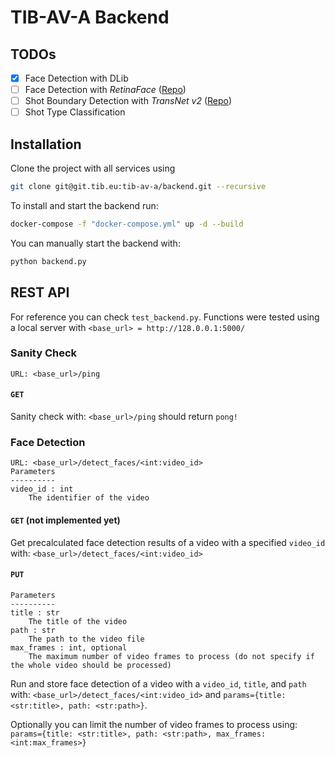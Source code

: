 # TIB-AV-A Backend

## TODOs

- [x] Face Detection with DLib
- [ ] Face Detection with *RetinaFace* ([Repo](https://github.com/deepinsight/insightface/tree/master/detection/RetinaFace))
- [ ] Shot Boundary Detection with *TransNet v2* ([Repo](https://github.com/soCzech/TransNetV2)) 
- [ ] Shot Type Classification

## Installation

Clone the project with all services using

```bash
git clone git@git.tib.eu:tib-av-a/backend.git --recursive
```


To install and start the backend run:

```bash
docker-compose -f "docker-compose.yml" up -d --build
```

You can manually start the backend with:

```bash
python backend.py
```

## REST API

For reference you can check `test_backend.py`. Functions were tested using a local server with `<base_url> = http://128.0.0.1:5000/`

### Sanity Check

```
URL: <base_url>/ping
```

#### `GET`

Sanity check with: `<base_url>/ping` should return `pong!`

### Face Detection

```
URL: <base_url>/detect_faces/<int:video_id>
Parameters
----------
video_id : int
    The identifier of the video
```

#### `GET` (not implemented yet)

Get precalculated face detection results of a video with a specified `video_id` with: `<base_url>/detect_faces/<int:video_id>`

#### `PUT`

```
Parameters
----------
title : str
    The title of the video
path : str
    The path to the video file
max_frames : int, optional
    The maximum number of video frames to process (do not specify if the whole video should be processed)
```

Run and store face detection of a video with a `video_id`, `title`, and `path` with: `<base_url>/detect_faces/<int:video_id>` and `params={title: <str:title>, path: <str:path>}`.

Optionally you can limit the number of video frames to process using:
`params={title: <str:title>, path: <str:path>, max_frames: <int:max_frames>}`
